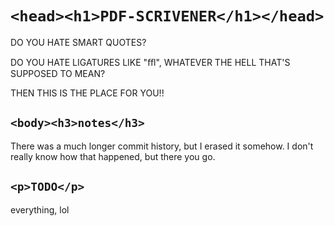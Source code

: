 # ```<head><h1>PDF-SCRIVENER</h1></head>```

DO YOU HATE SMART QUOTES? 

DO YOU HATE LIGATURES LIKE "ﬄ", WHATEVER THE HELL THAT'S SUPPOSED TO MEAN?

THEN THIS IS THE PLACE FOR YOU!!

## ```<body><h3>notes</h3>```

There was a much longer commit history, but I erased it somehow.
I don't really know how that happened, but there you go.

## ```<p>TODO</p>```

everything, lol
